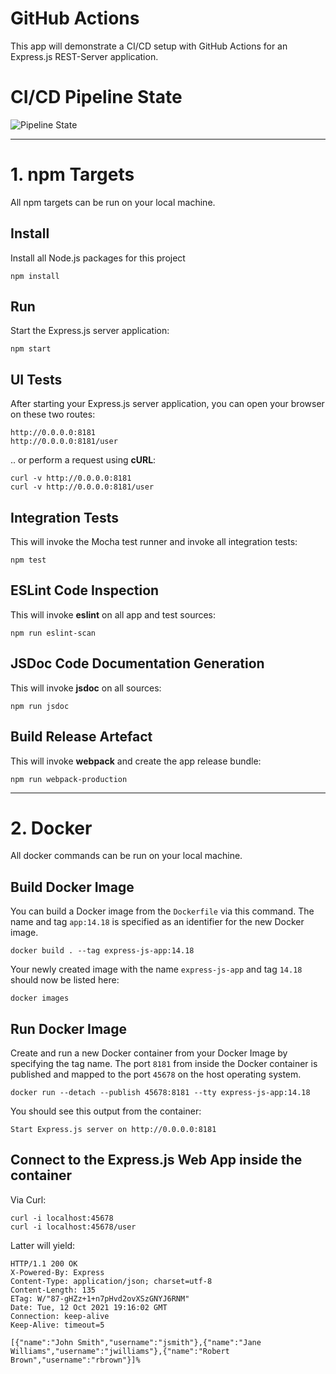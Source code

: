 # GitHub Actions
This app will demonstrate a CI/CD setup with GitHub Actions for an Express.js REST-Server application.

# CI/CD Pipeline State
![Pipeline State](https://github.com/christopherstock/GitHubActions/actions/workflows/node.js.yml/badge.svg)

___

# 1. npm Targets

All npm targets can be run on your local machine.

## Install
Install all Node.js packages for this project
```
npm install
```

## Run
Start the Express.js server application:
```
npm start
```

## UI Tests
After starting your Express.js server application, you can open your browser on these two routes:
```
http://0.0.0.0:8181
http://0.0.0.0:8181/user
```

.. or perform a request using **cURL**:
```
curl -v http://0.0.0.0:8181
curl -v http://0.0.0.0:8181/user
```

## Integration Tests
This will invoke the Mocha test runner and invoke all integration tests:
```
npm test
```

## ESLint Code Inspection
This will invoke **eslint** on all app and test sources:
```
npm run eslint-scan
```

## JSDoc Code Documentation Generation
This will invoke **jsdoc** on all sources:
```
npm run jsdoc
```

## Build Release Artefact
This will invoke **webpack** and create the app release bundle:
```
npm run webpack-production
```
___

# 2. Docker

All docker commands can be run on your local machine.

## Build Docker Image
You can build a Docker image from the `Dockerfile` via this command.
The name and tag `app:14.18` is specified as an identifier for the new Docker image.
```
docker build . --tag express-js-app:14.18
```
Your newly created image with the name `express-js-app` and tag `14.18` should now be listed here:
```
docker images
```

## Run Docker Image    
Create and run a new Docker container from your Docker Image by specifying the tag name.
The port `8181` from inside the Docker container is published and mapped to the port `45678` on the host operating system.
```
docker run --detach --publish 45678:8181 --tty express-js-app:14.18
```

You should see this output from the container:
```
Start Express.js server on http://0.0.0.0:8181
```

## Connect to the Express.js Web App inside the container
Via Curl:
```
curl -i localhost:45678
curl -i localhost:45678/user
```
Latter will yield:
```
HTTP/1.1 200 OK
X-Powered-By: Express
Content-Type: application/json; charset=utf-8
Content-Length: 135
ETag: W/"87-gHZz+1+n7pHvd2ovXSzGNYJ6RNM"
Date: Tue, 12 Oct 2021 19:16:02 GMT
Connection: keep-alive
Keep-Alive: timeout=5

[{"name":"John Smith","username":"jsmith"},{"name":"Jane Williams","username":"jwilliams"},{"name":"Robert Brown","username":"rbrown"}]%                                                                  
```
